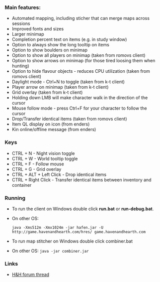 ### Main features:

* Automated mapping, including sticher that can merge maps across sessions
* Improved fonts and sizes
* Larger minimap
* Completion percent text on items (e.g. in study window)
* Option to always show the long tooltip on items
* Option to show boulders on minimap
* Option to show all players on minimap (taken from romovs client)
* Option to show arrows on minimap (for those tired loosing them when hunting)
* Option to hide flavour objects - reduces CPU utilization (taken from romovs client)
* Daylight mode - Ctrl+N to toggle (taken from k-t client)
* Player arrow on minimap (taken from k-t client)
* Grid overlay (taken from k-t client)
* Holding down LMB will make character walk in the direction of the cursor
* Mouse follow mode - press Ctrl+F for your character to follow the cursor
* Drop/Transfer identical items (taken from romovs client)
* Item QL display on icon (from enders)
* Kin online/offline message (from enders)

### Keys
* CTRL + N - Night vision toggle
* CTRL + W - World tooltip toggle
* CTRL + F - Follow mouse
* CTRL + G - Grid overlay
* CTRL + ALT + Left Click - Drop identical items
* CTRL + Right Click - Transfer identical items between inventory and container

### Running

* To run the client on Windows double click **run.bat** or **run-debug.bat**.
* On other OS: 
  
  ```java -Xms512m -Xmx1024m -jar hafen.jar -U http://game.havenandhearth.com/hres/ game.havenandhearth.com```

* To run map stitcher on Windows double click combiner.bat 
* On other OS: ```java -jar combiner.jar```

### Links

* [H&H forum thread](http://www.havenandhearth.com/forum/viewtopic.php?f=49&t=40945)
